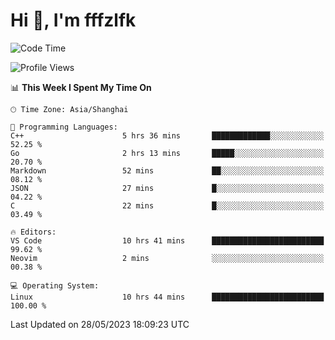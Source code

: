 # Hi 👋, I'm fffzlfk

<!--START_SECTION:waka-->
![Code Time](http://img.shields.io/badge/Code%20Time-223%20hrs%2033%20mins-blue)

![Profile Views](http://img.shields.io/badge/Profile%20Views-0-blue)

📊 **This Week I Spent My Time On** 

```text
🕑︎ Time Zone: Asia/Shanghai

💬 Programming Languages: 
C++                      5 hrs 36 mins       █████████████░░░░░░░░░░░░   52.25 % 
Go                       2 hrs 13 mins       █████░░░░░░░░░░░░░░░░░░░░   20.70 % 
Markdown                 52 mins             ██░░░░░░░░░░░░░░░░░░░░░░░   08.12 % 
JSON                     27 mins             █░░░░░░░░░░░░░░░░░░░░░░░░   04.22 % 
C                        22 mins             █░░░░░░░░░░░░░░░░░░░░░░░░   03.49 % 

🔥 Editors: 
VS Code                  10 hrs 41 mins      █████████████████████████   99.62 % 
Neovim                   2 mins              ░░░░░░░░░░░░░░░░░░░░░░░░░   00.38 % 

💻 Operating System: 
Linux                    10 hrs 44 mins      █████████████████████████   100.00 % 
```


 Last Updated on 28/05/2023 18:09:23 UTC
<!--END_SECTION:waka-->
